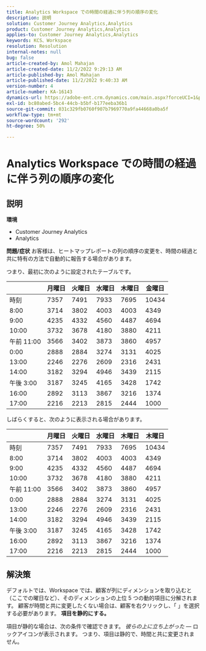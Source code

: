 ```yaml
---
title: Analytics Workspace での時間の経過に伴う列の順序の変化
description: 説明
solution: Customer Journey Analytics,Analytics
product: Customer Journey Analytics,Analytics
applies-to: Customer Journey Analytics,Analytics
keywords: KCS、Workspace
resolution: Resolution
internal-notes: null
bug: false
article-created-by: Amol Mahajan
article-created-date: 11/2/2022 9:29:13 AM
article-published-by: Amol Mahajan
article-published-date: 11/2/2022 9:40:33 AM
version-number: 4
article-number: KA-16143
dynamics-url: https://adobe-ent.crm.dynamics.com/main.aspx?forceUCI=1&pagetype=entityrecord&etn=knowledgearticle&id=7eca03cc-905a-ed11-9561-6045bd006a22
exl-id: bc80abed-5bc4-44cb-b5bf-b177eeba36b1
source-git-commit: 031c329fb0760f907b7969770a9fa44668a0ba5f
workflow-type: tm+mt
source-wordcount: '292'
ht-degree: 50%

---
```


# Analytics Workspace での時間の経過に伴う列の順序の変化

## 説明

<b>環境</b>
- Customer Journey Analytics
- Analytics



<b>問題/症状</b>
お客様は、ヒートマップレポートの列の順序の変更を、時間の経過と共に特有の方法で自動的に報告する場合があります。

つまり、最初に次のように設定されたテーブルです。


|   | 月曜日 | 火曜日 | 水曜日 | 木曜日 | 金曜日 |
| --- | --- | --- | --- | --- | --- |
| 時刻 | 7357 | 7491 | 7933 | 7695 | 10434 |
| 8:00 | 3714 | 3802 | 4003 | 4003 | 4349 |
| 9:00 | 4235 | 4332 | 4560 | 4487 | 4694 |
| 10:00 | 3732 | 3678 | 4180 | 3880 | 4211 |
| 午前 11:00 | 3566 | 3402 | 3873 | 3860 | 4957 |
| 0:00 | 2888 | 2884 | 3274 | 3131 | 4025 |
| 13:00 | 2246 | 2276 | 2609 | 2316 | 2431 |
| 14:00 | 3182 | 3294 | 4946 | 3439 | 2115 |
| 午後 3:00 | 3187 | 3245 | 4165 | 3428 | 1742 |
| 16:00 | 2892 | 3113 | 3867 | 3216 | 1374 |
| 17:00 | 2216 | 2213 | 2815 | 2444 | 1000 |


しばらくすると、次のように表示される場合があります。


|   | 月曜日 | 火曜日 | 水曜日 | 木曜日 | 木曜日 |
| --- | --- | --- | --- | --- | --- |
| 時刻 | 7357 | 7491 | 7933 | 7695 | 10434 |
| 8:00 | 3714 | 3802 | 4003 | 4003 | 4349 |
| 9:00 | 4235 | 4332 | 4560 | 4487 | 4694 |
| 10:00 | 3732 | 3678 | 4180 | 3880 | 4211 |
| 午前 11:00 | 3566 | 3402 | 3873 | 3860 | 4957 |
| 0:00 | 2888 | 2884 | 3274 | 3131 | 4025 |
| 13:00 | 2246 | 2276 | 2609 | 2316 | 2431 |
| 14:00 | 3182 | 3294 | 4946 | 3439 | 2115 |
| 午後 3:00 | 3187 | 3245 | 4165 | 3428 | 1742 |
| 16:00 | 2892 | 3113 | 3867 | 3216 | 1374 |
| 17:00 | 2216 | 2213 | 2815 | 2444 | 1000 |



## 解決策


デフォルトでは、Workspace では、顧客が列にディメンションを取り込むと（ここでの曜日など）、そのディメンションの上位 5 つの動的項目に分解されます。 顧客が時間と共に変更したくない場合は、顧客を右クリックし、「 」を選択する必要があります。 <b>項目を静的にする。</b>

項目が静的な場合は、次の条件で確認できます。 *彼らの上に立ち上がった*  — ロックアイコンが表示されます。 つまり、項目は静的で、時間と共に変更されません。
